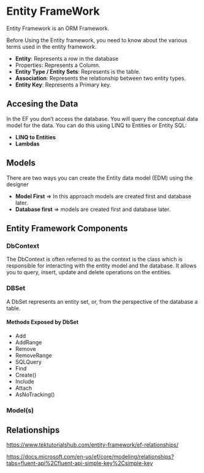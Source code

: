 # Entity FrameWork

Entity Framework is an ORM Framework.

Before Using the Entity framework, you need to know about the various terms used in the entity framework.

- **Entity**: Represents a row in the database
- Properties: Represents a Column.
- **Entity Type / Entity Sets**: Represents is the table.
- **Association**: Represents the relationship between two entity types.
- **Entity Key**: Represents a Primary key.

## Accesing the Data

In the EF you don’t access the database. You will query the conceptual data model for the data. You can do this using LINQ to Entities or Entity SQL:

- **LINQ to Entities**
- **Lambdas**

## Models

There are two ways you can create the Entity data model (EDM) using the designer

- **Model First** => In this approach models are created first and database later.
- **Database first** =>  models are created first and database later.

## Entity Framework Components

### DbContext

The DbContext is often referred to as the context is the class which is responsible for interacting with the entity model and the database. It allows you to query, insert, update and delete operations on the entities.

### DBSet

A DbSet represents an entity set, or, from the perspective of the database a table.

#### Methods Exposed by DbSet

- Add
- AddRange
- Remove
- RemoveRange
- SQLQuery
- Find
- Create()
- Include
- Attach
- AsNoTracking()

### Model(s)


## Relationships

https://www.tektutorialshub.com/entity-framework/ef-relationships/

https://docs.microsoft.com/en-us/ef/core/modeling/relationships?tabs=fluent-api%2Cfluent-api-simple-key%2Csimple-key